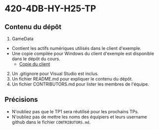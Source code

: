 # 420-4DB-HY-H25-TP

## Contenu du dépôt
1) GameData
- Contient les actifs numériques utilisés dans le client d'exemple.
- Une copie compilée pour Windows du client d'exemple est disponible dans le dépôt du cours.
  - [Copie du client](https://github.com/plducharme/420-4DB-HY-H25/tree/main/TPs/TP01/TP01%20-%20HugoLand%20-%20Exemple%20du%20client)
2) Un .gitignore pour Visual Studio est inclus.
3) Un fichier README.md pour expliquer le contenu du dépôt.
4) Un fichier CONTRIBUTORS.md pour lister les membres de l'équipe.

## Précisions
- N'oubliez pas que le TP1 sera réutilisé pour les prochains TPs.
- N'oubliez pas de mettre les noms des équipiers et leurs username github dans le fichier `CONTRIBUTORS.md`.
